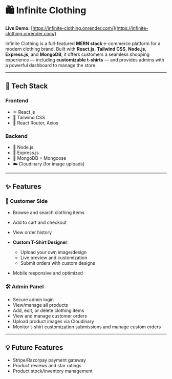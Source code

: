 # 🛍️ Infinite Clothing

**Live Demo:** [https://infinite-clothing.onrender.com/](https://infinite-clothing.onrender.com/)

Infinite Clothing is a full-featured **MERN stack** e-commerce platform for a modern clothing brand. Built with **React.js**, **Tailwind CSS**, **Node.js**, **Express.js**, and **MongoDB**, it offers customers a seamless shopping experience — including **customizable t-shirts** — and provides admins with a powerful dashboard to manage the store.

---

## 🧰 Tech Stack

### Frontend

* ⚛️ React.js
* 🎨 Tailwind CSS
* 🔐 React Router, Axios

### Backend

* 🧠 Node.js
* 🚀 Express.js
* 💾 MongoDB + Mongoose
* ☁️ Cloudinary (for image uploads)

---

## ✨ Features

### 🛒 Customer Side

* Browse and search clothing items
* Add to cart and checkout
* View order history
* **Custom T-Shirt Designer**:

  * Upload your own image/design
  * Live preview and customization
  * Submit orders with custom designs
* Mobile responsive and optimized

### 🛠️ Admin Panel

* Secure admin login
* View/manage all products
* Add, edit, or delete clothing items
* View and manage customer orders
* Upload product images via Cloudinary
* Monitor t-shirt customization submissions and manage custom orders

---

## 💡 Future Features

* Stripe/Razorpay payment gateway
* Product reviews and star ratings
* Product stock/inventory management
